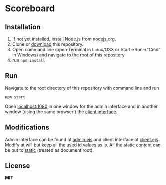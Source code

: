 # Scoreboard

## Installation

  1. If not yet installed, install Node.js from [nodejs.org](http://nodejs.org/).
  2. Clone or [download](https://github.com/andris9/scoreboard/archive/master.zip) this repository.
  3. Open command line (open Terminal in Linux/OSX or Start->Run->"Cmd" in Windows) and navigate to the root of this repository
  4. run `npm install`

## Run

Navigate to the root directory of this repository with command line and run

    npm start

Open [localhost:1080](http://localhost:1080/) in one window for the admin interface and in another window (using the same browser!) the [client interface](http://localhost:1080/client).

## Modifications

Admin interface can be found at [admin.ejs](views/admin.ejs) and client interface at [client.ejs](views/client.ejs). Modify at will but keep all the used id values as is. All the static content can be put to [static](static/) (treated as document root).

## License

**MIT**